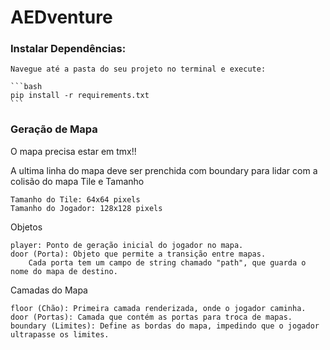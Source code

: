 # AEDventure

### Instalar Dependências:

    Navegue até a pasta do seu projeto no terminal e execute:

    ```bash
    pip install -r requirements.txt
    ```
    
### Geração de Mapa
O mapa precisa estar em tmx!!

A ultima linha do mapa deve ser prenchida com boundary para lidar com a colisão do mapa
Tile e Tamanho

    Tamanho do Tile: 64x64 pixels
    Tamanho do Jogador: 128x128 pixels

Objetos

    player: Ponto de geração inicial do jogador no mapa.
    door (Porta): Objeto que permite a transição entre mapas.
        Cada porta tem um campo de string chamado "path", que guarda o nome do mapa de destino.

Camadas do Mapa

    floor (Chão): Primeira camada renderizada, onde o jogador caminha.
    door (Portas): Camada que contém as portas para troca de mapas.
    boundary (Limites): Define as bordas do mapa, impedindo que o jogador ultrapasse os limites.

